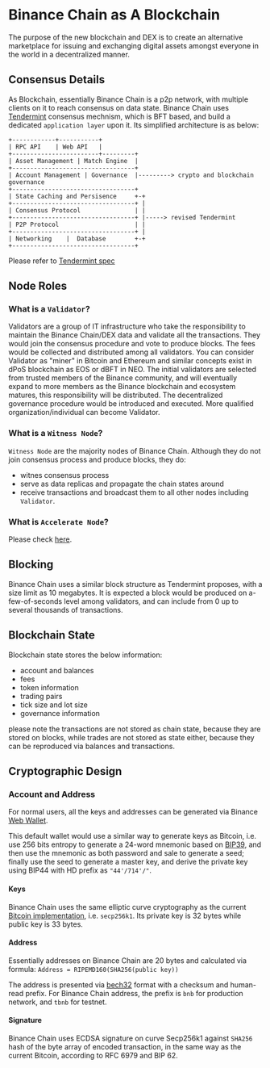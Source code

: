 # Binance Chain as A Blockchain

The purpose of the new blockchain and DEX is to create an alternative marketplace for 
issuing and exchanging digital assets amongst everyone in the world in a decentralized manner. 

## Consensus Details

As Blockchain, essentially Binance Chain is a p2p network, with multiple clients on it to 
reach consensus on data state. Binance Chain uses [Tendermint](https://github.com/tendermint/tendermint) 
consensus mechnism, which is BFT based, and build a dedicated `application layer` upon it. Its 
simplified architecture is as below:

```
+------------+-----------+
| RPC API    | Web API   |
+------------------------+---------+
| Asset Management | Match Engine  |
+----------------------------------+
| Account Management | Governance  |---------> crypto and blockchain governance
+----------------------------------+
| State Caching and Persisence     +-+
+----------------------------------+ |
| Consensus Protocol               | |
+----------------------------------+ |-----> revised Tendermint
| P2P Protocol                     | |
+----------------------------------+ |
| Networking    |  Database        +-+
+----------------------------------+

```

Please refer to [Tendermint spec](https://github.com/tendermint/tendermint/blob/master/docs/spec/consensus/consensus.md)


## Node Roles

### What is a `Validator`?

Validators are a group of IT infrastructure who take the responsibility to maintain the Binance 
Chain/DEX data and validate all the transactions. They would join the consensus procedure and 
vote to produce blocks. The fees would be collected and distributed among all validators. 
You can consider Validator as "miner" in Bitcoin and Ethereum and similar concepts exist in dPoS 
blockchain as EOS or dBFT in NEO. The initial validators are selected from trusted members of the 
Binance community, and will eventually expand to more members as the Binance blockchain and 
ecosystem matures, this responsibility will be distributed. The decentralized governance procedure
would be introduced and executed. More qualified organization/individual can become Validator.


### What is a `Witness Node`?

`Witness Node` are the majority nodes of Binance Chain. Although they do not join consensus process 
and produce blocks, they do:

- witnes consensus process
- serve as data replicas and propagate the chain states around
- receive transactions and broadcast them to all other nodes including `Validator`.

### What is `Accelerate Node`?

Please check [here](faq.md#what_is_the_accelerated_node).

## Blocking

Binance Chain uses a similar block structure as Tendermint proposes, with a size limit as 10 megabytes. 
It is expected a block would be produced on a-few-of-seconds level among validators, and can include 
from 0 up to several thousands of transactions.

## Blockchain State

Blockchain state stores the below information:

- account and balances
- fees
- token information
- trading pairs
- tick size and lot size
- governance information

please note the transactions are not stored as chain state, because they are stored on blocks, while 
trades are not stored as state either, because they can be reproduced via balances and transactions.

## Cryptographic Design

### Account and Address
For normal users, all the keys and addresses can be generated via Binance [Web Wallet](wallet.binance.org). 

This default wallet would use a similar way to generate keys as Bitcoin, i.e. use 256 bits entropy to generate a 24-word mnemonic based on [BIP39](https://github.com/bitcoin/bips/blob/master/bip-0039.mediawiki), and then use the mnemonic as both password and sale to generate a seed; finally use the seed to generate a master key, and derive the private key using BIP44 with HD prefix as `"44'/714'/"`.

#### Keys
Binance Chain uses the same elliptic curve cryptography as the current [Bitcoin implementation](https://github.com/btcsuite/btcd/tree/master/btcec), i.e. `secp256k1`. Its private key is 32 bytes while public key is 33 bytes.

#### Address

Essentially addresses on Binance Chain are 20 bytes and calculated via formula: `Address = RIPEMD160(SHA256(public key))`

The address is presented via [bech32](https://github.com/bitcoin/bips/blob/master/bip-0173.mediawiki) format with a checksum and human-read prefix. For Binance Chain address, the prefix is `bnb` for production network, and `tbnb` for testnet.

#### Signature

Binance Chain uses ECDSA signature on curve Secp256k1 against `SHA256` hash of the byte array of encoded transaction, in the same way as the current Bitcoin, according to RFC 6979 and BIP 62.